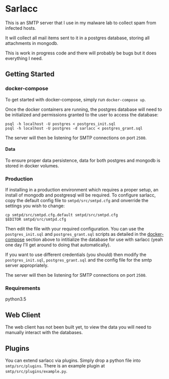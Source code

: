 # Sarlacc

This is an SMTP server that I use in my malware lab to collect spam from infected hosts.

It will collect all mail items sent to it in a postgres database, storing all attachments in mongodb.

This is work in progress code and there will probably be bugs but it does everything I need.


## Getting Started

### docker-compose

To get started with docker-compose, simply run `docker-compose up`.

Once the docker containers are running, the postgres database will need to be initialized and permissions granted to the user to access the database:
```
psql -h localhost -U postgres < postgres_init.sql
psql -h localhost -U postgres -d sarlacc < postgres_grant.sql
```

The server will then be listening for SMTP connections on port `2500`.

#### Data
To ensure proper data persistence, data for both postgres and mongodb is stored in docker volumes.


### Production

If installing in a production environment which requires a proper setup, an install of mongodb and postgresql will be required.
To configure sarlacc, copy the default config file to `smtpd/src/smtpd.cfg` and onverride the settings you wish to change:
```
cp smtpd/src/smtpd.cfg.default smtpd/src/smtpd.cfg
$EDITOR smtpd/src/smtpd.cfg
```
Then edit the file with your required configuration. You can use the `postgres_init.sql` and `postgres_grant.sql` scripts as detailed in the [docker-compose](#docker-compose) section above to intitialize the database for use with sarlacc (yeah one day I'll get around to doing that automatically).


If you want to use different credentials (you should) then modify the `postgres_init.sql`, `postgres_grant.sql` and the config file for the smtp server appropriately.

The server will then be listening for SMTP connections on port `2500`.


### Requirements

python3.5



## Web Client

The web client has not been built yet, to view the data you will need to manually interact with the databases.



## Plugins

You can extend sarlacc via plugins. Simply drop a python file into `smtp/src/plugins`. There is an example plugin at `smtp/src/plugins/example.py`.
